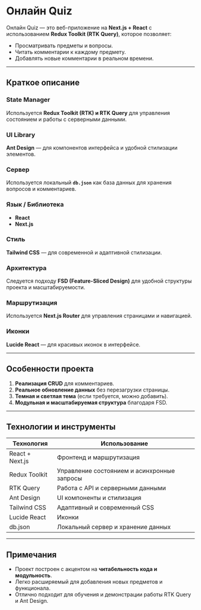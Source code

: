 # Онлайн Quiz

Онлайн Quiz — это веб-приложение на **Next.js + React** с использованием **Redux Toolkit (RTK Query)**, которое позволяет:

- Просматривать предметы и вопросы.  
- Читать комментарии к каждому предмету.  
- Добавлять новые комментарии в реальном времени.  

---

## Краткое описание

### State Manager
Используется **Redux Toolkit (RTK) и RTK Query** для управления состоянием и работы с серверными данными.

### UI Library
**Ant Design** — для компонентов интерфейса и удобной стилизации элементов.

### Сервер
Используется локальный **`db.json`** как база данных для хранения вопросов и комментариев.

### Язык / Библиотека
- **React**  
- **Next.js**

### Стиль
**Tailwind CSS** — для современной и адаптивной стилизации.

### Архитектура
Следуется подходу **FSD (Feature-Sliced Design)** для удобной структуры проекта и масштабируемости.

### Маршрутизация
Используется **Next.js Router** для управления страницами и навигацией.

### Иконки
**Lucide React** — для красивых иконок в интерфейсе.

---

## Особенности проекта

1. **Реализация CRUD** для комментариев.  
2. **Реальное обновление данных** без перезагрузки страницы.  
3. **Темная и светлая тема** (если требуется, можно добавить).  
4. **Модульная и масштабируемая структура** благодаря FSD.  

---

## Технологии и инструменты

| Технология       | Использование                                      |
|-----------------|----------------------------------------------------|
| React + Next.js | Фронтенд и маршрутизация                           |
| Redux Toolkit    | Управление состоянием и асинхронные запросы       |
| RTK Query        | Работа с API и серверными данными                 |
| Ant Design       | UI компоненты и стилизация                         |
| Tailwind CSS     | Адаптивный и современный CSS                       |
| Lucide React     | Иконки                                              |
| db.json          | Локальный сервер и хранение данных                 |

---

## Примечания

- Проект построен с акцентом на **читабельность кода и модульность**.  
- Легко расширяемый для добавления новых предметов и функционала.  
- Отлично подходит для обучения и демонстрации работы RTK Query и Ant Design.  
